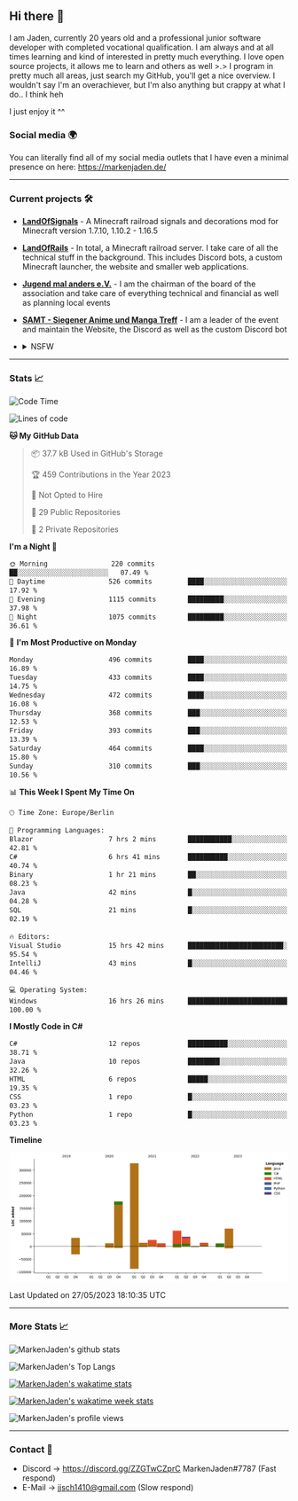 ## Hi there 👋
I am Jaden, currently 20 years old and a professional junior software developer with completed vocational qualification. I am always and at all times learning and kind of interested in pretty much everything. I love open source projects, it allows me to learn and others as well >.>
I program in pretty much all areas, just search my GitHub, you'll get a nice overview.
I wouldn't say I'm an overachiever, but I'm also anything but crappy at what I do.. I think heh

I just enjoy it ^^

### Social media 🌍

You can literally find all of my social media outlets that I have even a minimal presence on here: https://markenjaden.de/

---

### Current projects 🛠

* [**LandOfSignals**](https://github.com/LandOfRails/LandOfSignals) - A Minecraft railroad signals and decorations mod for Minecraft version 1.7.10, 1.10.2 - 1.16.5
* [**LandOfRails**](https://github.com/LandOfRails) - In total, a Minecraft railroad server. I take care of all the technical stuff in the background. This includes Discord bots, a custom Minecraft launcher, the website and smaller web applications.
* [**Jugend mal anders e.V.**](https://jugendmalanders.de/) - I am the chairman of the board of the association and take care of everything technical and financial as well as planning local events
* [**SAMT - Siegener Anime und Manga Treff**](https://github.com/Siegener-Anime-und-Manga-Treff-SAMT) - I am a leader of the event and maintain the Website, the Discord as well as the custom Discord bot
* <details> 
  <summary>NSFW</summary>
  
  [**Nekos**](https://github.com/MarkenJaden/Nekos) - Website providing you with random lewd neko pics
  
</details>

---

### Stats 📈

<!--START_SECTION:waka-->
![Code Time](http://img.shields.io/badge/Code%20Time-1%2C179%20hrs%201%20min-blue)

![Lines of code](https://img.shields.io/badge/From%20Hello%20World%20I%27ve%20Written-801.7%20thousand%20lines%20of%20code-blue)

**🐱 My GitHub Data** 

> 📦 37.7 kB Used in GitHub's Storage 
 > 
> 🏆 459 Contributions in the Year 2023
 > 
> 🚫 Not Opted to Hire
 > 
> 📜 29 Public Repositories 
 > 
> 🔑 2 Private Repositories 
 > 
**I'm a Night 🦉** 

```text
🌞 Morning                220 commits         ██░░░░░░░░░░░░░░░░░░░░░░░   07.49 % 
🌆 Daytime                526 commits         ████░░░░░░░░░░░░░░░░░░░░░   17.92 % 
🌃 Evening                1115 commits        █████████░░░░░░░░░░░░░░░░   37.98 % 
🌙 Night                  1075 commits        █████████░░░░░░░░░░░░░░░░   36.61 % 
```
📅 **I'm Most Productive on Monday** 

```text
Monday                   496 commits         ████░░░░░░░░░░░░░░░░░░░░░   16.89 % 
Tuesday                  433 commits         ████░░░░░░░░░░░░░░░░░░░░░   14.75 % 
Wednesday                472 commits         ████░░░░░░░░░░░░░░░░░░░░░   16.08 % 
Thursday                 368 commits         ███░░░░░░░░░░░░░░░░░░░░░░   12.53 % 
Friday                   393 commits         ███░░░░░░░░░░░░░░░░░░░░░░   13.39 % 
Saturday                 464 commits         ████░░░░░░░░░░░░░░░░░░░░░   15.80 % 
Sunday                   310 commits         ███░░░░░░░░░░░░░░░░░░░░░░   10.56 % 
```


📊 **This Week I Spent My Time On** 

```text
🕑︎ Time Zone: Europe/Berlin

💬 Programming Languages: 
Blazor                   7 hrs 2 mins        ███████████░░░░░░░░░░░░░░   42.81 % 
C#                       6 hrs 41 mins       ██████████░░░░░░░░░░░░░░░   40.74 % 
Binary                   1 hr 21 mins        ██░░░░░░░░░░░░░░░░░░░░░░░   08.23 % 
Java                     42 mins             █░░░░░░░░░░░░░░░░░░░░░░░░   04.28 % 
SQL                      21 mins             █░░░░░░░░░░░░░░░░░░░░░░░░   02.19 % 

🔥 Editors: 
Visual Studio            15 hrs 42 mins      ████████████████████████░   95.54 % 
IntelliJ                 43 mins             █░░░░░░░░░░░░░░░░░░░░░░░░   04.46 % 

💻 Operating System: 
Windows                  16 hrs 26 mins      █████████████████████████   100.00 % 
```

**I Mostly Code in C#** 

```text
C#                       12 repos            ██████████░░░░░░░░░░░░░░░   38.71 % 
Java                     10 repos            ████████░░░░░░░░░░░░░░░░░   32.26 % 
HTML                     6 repos             █████░░░░░░░░░░░░░░░░░░░░   19.35 % 
CSS                      1 repo              █░░░░░░░░░░░░░░░░░░░░░░░░   03.23 % 
Python                   1 repo              █░░░░░░░░░░░░░░░░░░░░░░░░   03.23 % 
```



**Timeline**

![Lines of Code chart](https://raw.githubusercontent.com/MarkenJaden/MarkenJaden/main/assets/bar_graph.png)


 Last Updated on 27/05/2023 18:10:35 UTC
<!--END_SECTION:waka-->

---

### More Stats 📈

![MarkenJaden's github stats](https://github-readme-stats.vercel.app/api?username=MarkenJaden&count_private=true&show_icons=true&theme=radical)

![MarkenJaden's Top Langs](https://github-readme-stats.vercel.app/api/top-langs/?username=MarkenJaden&theme=radical)

[![MarkenJaden's wakatime stats](https://github-readme-stats.vercel.app/api/wakatime?username=MarkenJaden&theme=radical)](https://wakatime.com/@17f322c9-222a-48b4-9e15-983c41f7aed4)

[![MarkenJaden's wakatime week stats](https://wakatime.com/badge/user/17f322c9-222a-48b4-9e15-983c41f7aed4.svg)](https://wakatime.com/@17f322c9-222a-48b4-9e15-983c41f7aed4)

<!--[![MarkenJaden's Codewars stats](https://www.codewars.com/users/MarkenJaden/badges/large)](https://www.codewars.com/users/MarkenJaden)-->

![MarkenJaden's profile views](https://komarev.com/ghpvc/?username=MarkenJaden)

---

### Contact 💌

* Discord -> https://discord.gg/ZZGTwCZprC MarkenJaden#7787 (Fast respond)
* E-Mail -> jjsch1410@gmail.com (Slow respond)



<!--
**MarkenJaden/MarkenJaden** is a ✨ _special_ ✨ repository because its `README.md` (this file) appears on your GitHub profile.

Here are some ideas to get you started:

- 🔭 I’m currently working on ...
- 🌱 I’m currently learning ...
- 👯 I’m looking to collaborate on ...
- 🤔 I’m looking for help with ...
- 💬 Ask me about ...
- 📫 How to reach me: ...
- 😄 Pronouns: ...
- ⚡ Fun fact: ...
-->
